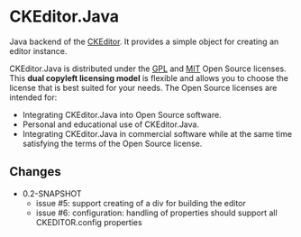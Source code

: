 # CKEditor.Java

Java backend of the [CKEditor](http://ckeditor.com). It provides a simple object for creating an editor instance.

CKEditor.Java is distributed under the [GPL](http://www.gnu.org/licenses/gpl.html) and [MIT](http://en.wikipedia.org/wiki/MIT_License) Open Source licenses. This **dual copyleft licensing model** is flexible and allows you to choose the license that is best suited for your needs. The Open Source licenses are intended for:

* Integrating CKEditor.Java into Open Source software.
* Personal and educational use of CKEditor.Java.
* Integrating CKEditor.Java in commercial software while at the same time satisfying the terms of the Open Source license.

## Changes 

* 0.2-SNAPSHOT
  * issue #5: support creating of a div for building the editor
  * issue #6: configuration: handling of properties should support all CKEDITOR.config properties